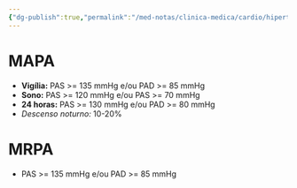 ```yaml
---
{"dg-publish":true,"permalink":"/med-notas/clinica-medica/cardio/hipertensao-arterial-sistemica/mapa-mrpa/","tags":["review"]}
---
```


# MAPA
- **Vigília:** PAS >= 135 mmHg e/ou PAD >= 85 mmHg
- **Sono:** PAS >= 120 mmHg e/ou PAS >= 70 mmHg
- **24 horas:** PAS >= 130 mmHg e/ou PAD >= 80 mmHg
- *Descenso noturno:* 10-20%

# MRPA
- PAS >= 135 mmHg e/ou PAD >= 85 mmHg